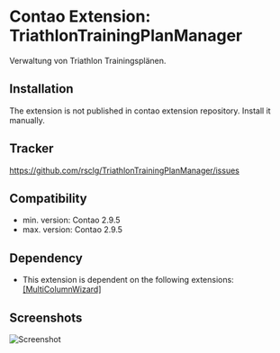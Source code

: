 Contao Extension: TriathlonTrainingPlanManager
==============================================

Verwaltung von Triathlon Trainingsplänen.


Installation
------------

The extension is not published in contao extension repository.
Install it manually.


Tracker
-------

https://github.com/rsclg/TriathlonTrainingPlanManager/issues


Compatibility
-------------

- min. version: Contao 2.9.5
- max. version: Contao 2.9.5


Dependency
----------

- This extension is dependent on the following extensions: [[MultiColumnWizard]](http://contao.org/de/extension-list/view/MultiColumnWizard.de.html)


Screenshots
-----------

![Screenshot](https://raw.github.com/rsclg/TriathlonTrainingPlanManager/master/screenshot.jpg)
